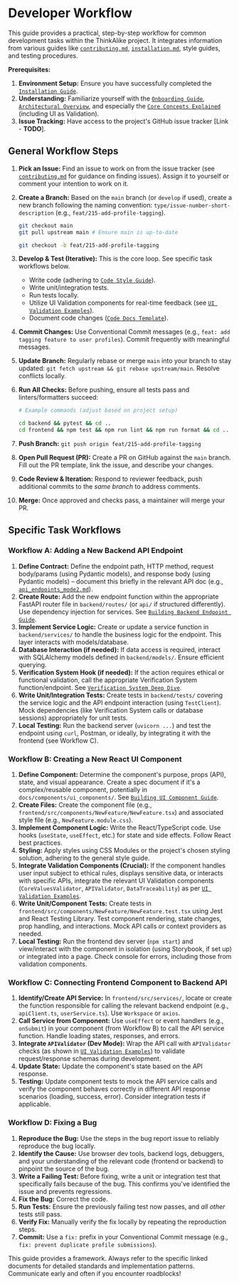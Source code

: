 # Developer Workflow

This guide provides a practical, step-by-step workflow for common development tasks within the ThinkAlike project. It integrates information from various guides like [`contributing.md`](../../core/contributing.md), [`installation.md`](../../core/installation.md), style guides, and testing procedures.

**Prerequisites:**

1. **Environment Setup:** Ensure you have successfully completed the [`Installation Guide`](../../core/installation.md).
2. **Understanding:** Familiarize yourself with the [`Onboarding Guide`](../../core/onboarding_guide.md), [`Architectural Overview`](../../architecture/architectural_overview.md), and especially the [`Core Concepts Explained`](../../vision/core_concepts.md) (including UI as Validation).
3. **Issue Tracking:** Have access to the project's GitHub issue tracker [Link - **TODO**].

## General Workflow Steps

1. **Pick an Issue:** Find an issue to work on from the issue tracker (see [`contributing.md`](../../core/contributing.md) for guidance on finding issues). Assign it to yourself or comment your intention to work on it.
2. **Create a Branch:** Based on the `main` branch (or `develop` if used), create a new branch following the naming convention: `type/issue-number-short-description` (e.g., `feat/215-add-profile-tagging`).

    ```bash
    git checkout main
    git pull upstream main # Ensure main is up-to-date

    git checkout -b feat/215-add-profile-tagging
    ```

3. **Develop & Test (Iterative):** This is the core loop. See specific task workflows below.
    * Write code (adhering to [`Code Style Guide`](./code_style_guide.md)).
    * Write unit/integration tests.
    * Run tests locally.
    * Utilize UI Validation components for real-time feedback (see [`UI Validation Examples`](./ui_validation_examples.md)).
    * Document code changes ([`Code Docs Template`](../../templates/code_documentation_template.md)).
4. **Commit Changes:** Use Conventional Commit messages (e.g., `feat: add tagging feature to user profiles`). Commit frequently with meaningful messages.
5. **Update Branch:** Regularly rebase or merge `main` into your branch to stay updated: `git fetch upstream && git rebase upstream/main`. Resolve conflicts locally.
6. **Run All Checks:** Before pushing, ensure all tests pass and linters/formatters succeed:

    ```bash
    # Example commands (adjust based on project setup)

    cd backend && pytest && cd ..
    cd frontend && npm test && npm run lint && npm run format && cd ..
    ```

7. **Push Branch:** `git push origin feat/215-add-profile-tagging`
8. **Open Pull Request (PR):** Create a PR on GitHub against the `main` branch. Fill out the PR template, link the issue, and describe your changes.
9. **Code Review & Iteration:** Respond to reviewer feedback, push additional commits to the *same branch* to address comments.
10. **Merge:** Once approved and checks pass, a maintainer will merge your PR.

## Specific Task Workflows

### Workflow A: Adding a New Backend API Endpoint

1. **Define Contract:** Define the endpoint path, HTTP method, request body/params (using Pydantic models), and response body (using Pydantic models) – document this briefly in the relevant API doc (e.g., [`api_endpoints_mode2.md`](../../architecture/api/api_endpoints_mode2.md)).
2. **Create Route:** Add the new endpoint function within the appropriate FastAPI router file in `backend/routes/` (or `api/` if structured differently). Use dependency injection for services. See [`Building Backend Endpoint Guide`](./building_backend_endpoint.md).
3. **Implement Service Logic:** Create or update a service function in `backend/services/` to handle the business logic for the endpoint. This layer interacts with models/database.
4. **Database Interaction (if needed):** If data access is required, interact with SQLAlchemy models defined in `backend/models/`. Ensure efficient querying.
5. **Verification System Hook (if needed):** If the action requires ethical or functional validation, call the appropriate Verification System function/endpoint. See [`Verification System Deep Dive`](../../architecture/verification_system/verification_system_deep_dive.md).
6. **Write Unit/Integration Tests:** Create tests in `backend/tests/` covering the service logic and the API endpoint interaction (using `TestClient`). Mock dependencies (like Verification System calls or database sessions) appropriately for unit tests.
7. **Local Testing:** Run the backend server (`uvicorn ...`) and test the endpoint using `curl`, Postman, or ideally, by integrating it with the frontend (see Workflow C).

### Workflow B: Creating a New React UI Component

1. **Define Component:** Determine the component's purpose, props (API), state, and visual appearance. Create a spec document if it's a complex/reusable component, potentially in `docs/components/ui_components/`. See [`Building UI Component Guide`](./building_ui_component.md).
2. **Create Files:** Create the component file (e.g., `frontend/src/components/NewFeature/NewFeature.tsx`) and associated style file (e.g., `NewFeature.module.css`).
3. **Implement Component Logic:** Write the React/TypeScript code. Use hooks (`useState`, `useEffect`, etc.) for state and side effects. Follow React best practices.
4. **Styling:** Apply styles using CSS Modules or the project's chosen styling solution, adhering to the general style guide.
5. **Integrate Validation Components (Crucial):** If the component handles user input subject to ethical rules, displays sensitive data, or interacts with specific APIs, integrate the relevant UI Validation components (`CoreValuesValidator`, `APIValidator`, `DataTraceability`) as per [`UI Validation Examples`](./ui_validation_examples.md).
6. **Write Unit/Component Tests:** Create tests in `frontend/src/components/NewFeature/NewFeature.test.tsx` using Jest and React Testing Library. Test component rendering, state changes, prop handling, and interactions. Mock API calls or context providers as needed.
7. **Local Testing:** Run the frontend dev server (`npm start`) and view/interact with the component in isolation (using Storybook, if set up) or integrated into a page. Check console for errors, including those from validation components.

### Workflow C: Connecting Frontend Component to Backend API

1. **Identify/Create API Service:** In `frontend/src/services/`, locate or create the function responsible for calling the relevant backend endpoint (e.g., `apiClient.ts`, `userService.ts`). Use `Workspace` or `axios`.
2. **Call Service from Component:** Use `useEffect` or event handlers (e.g., `onSubmit`) in your component (from Workflow B) to call the API service function. Handle loading states, responses, and errors.
3. **Integrate `APIValidator` (Dev Mode):** Wrap the API call with `APIValidator` checks (as shown in [`UI Validation Examples`](./ui_validation_examples.md)) to validate request/response schemas during development.
4. **Update State:** Update the component's state based on the API response.
5. **Testing:** Update component tests to mock the API service calls and verify the component behaves correctly in different API response scenarios (loading, success, error). Consider integration tests if applicable.

### Workflow D: Fixing a Bug

1. **Reproduce the Bug:** Use the steps in the bug report issue to reliably reproduce the bug locally.
2. **Identify the Cause:** Use browser dev tools, backend logs, debuggers, and your understanding of the relevant code (frontend or backend) to pinpoint the source of the bug.
3. **Write a Failing Test:** Before fixing, write a unit or integration test that specifically fails because of the bug. This confirms you've identified the issue and prevents regressions.
4. **Fix the Bug:** Correct the code.
5. **Run Tests:** Ensure the previously failing test now passes, and *all other* tests still pass.
6. **Verify Fix:** Manually verify the fix locally by repeating the reproduction steps.
7. **Commit:** Use a `fix:` prefix in your Conventional Commit message (e.g., `fix: prevent duplicate profile submissions`).

This guide provides a framework. Always refer to the specific linked documents for detailed standards and implementation patterns. Communicate early and often if you encounter roadblocks!
